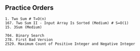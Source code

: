 ## Practice Orders
~~~
1. Two Sum # T=O(n)
167. Two Sum II - Input Array Is Sorted (Medium) # S=O(1)
15. 3Sum (Medium)
~~~

~~~
704. Binary Search
278. First Bad Version	
2529. Maximum Count of Positive Integer and Negative Integer
~~~
